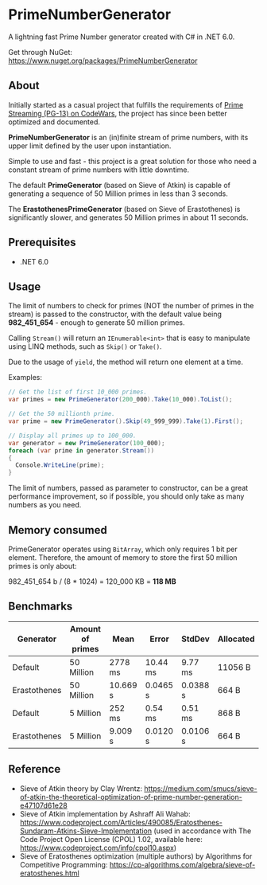 # PrimeNumberGenerator
A lightning fast Prime Number generator created with C# in .NET 6.0.

Get through NuGet: https://www.nuget.org/packages/PrimeNumberGenerator

## About
Initially started as a casual project that fulfills the requirements of [Prime Streaming (PG-13) on CodeWars](https://www.codewars.com/kata/5519a584a73e70fa570005f5), the project has since been better optimized and documented.

**PrimeNumberGenerator** is an (in)finite stream of prime numbers, with its upper limit defined by the user upon instantiation.

Simple to use and fast - this project is a great solution for those who need a constant stream of prime numbers with little downtime.

The default **PrimeGenerator** (based on Sieve of Atkin) is capable of generating a sequence of 50 Million primes in less than 3 seconds.

The **ErastothenesPrimeGenerator** (based on Sieve of Erastothenes) is significantly slower, and generates 50 Million primes in about 11 seconds.

## Prerequisites
- .NET 6.0

## Usage

The limit of numbers to check for primes (NOT the number of primes in the stream) is passed to the constructor, with the default value being **982_451_654** - enough to generate 50 million primes.

Calling `Stream()` will return an `IEnumerable<int>` that is easy to manipulate using LINQ methods, such as `Skip()` or `Take()`.

Due to the usage of `yield`, the method will return one element at a time.

Examples:

```csharp
// Get the list of first 10_000 primes.
var primes = new PrimeGenerator(200_000).Take(10_000).ToList();

// Get the 50 millionth prime.
var prime = new PrimeGenerator().Skip(49_999_999).Take(1).First();

// Display all primes up to 100_000.
var generator = new PrimeGenerator(100_000);
foreach (var prime in generator.Stream())
{
  Console.WriteLine(prime);
}
```

The limit of numbers, passed as parameter to constructor, can be a great performance improvement, so if possible, you should only take as many numbers as you need.

## Memory consumed

PrimeGenerator operates using `BitArray`, which only requires 1 bit per element. Therefore, the amount of memory to store the first 50 million primes is only about:

982_451_654 b / (8 * 1024) = 120_000 KB = **118 MB**

## Benchmarks

| Generator | Amount of primes | Mean | Error | StdDev | Allocated |
| --------- | ---------------- | ---- | ----- | ------ | --------- |
| Default   | 50 Million       | 2778 ms| 10.44 ms| 9.77 ms| 11056 B   |
| Erastothenes   | 50 Million        | 10.669 s| 0.0465 s| 0.0388 s| 664 B   |
| Default   | 5 Million        | 252 ms| 0.54 ms| 0.51 ms| 868 B   |
| Erastothenes   | 5 Million        | 9.009 s| 0.0120 s| 0.0106 s| 664 B   |

## Reference

- Sieve of Atkin theory by Clay Wrentz: https://medium.com/smucs/sieve-of-atkin-the-theoretical-optimization-of-prime-number-generation-e47107d61e28
- Sieve of Atkin implementation by Ashraff Ali Wahab: https://www.codeproject.com/Articles/490085/Eratosthenes-Sundaram-Atkins-Sieve-Implementation (used in accordance with The Code Project Open License (CPOL) 1.02, available here: https://www.codeproject.com/info/cpol10.aspx)
- Sieve of Eratosthenes optimization (multiple authors) by Algorithms for Competitive Programming: https://cp-algorithms.com/algebra/sieve-of-eratosthenes.html
